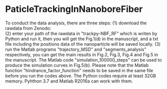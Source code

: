 # PaticleTrackingInNanoboreFiber
To conduct the data analysis, there are three steps:
(1) download the rawdata from Zenodo:  
(2) enter your path of the rawdata in "trackpy-NBF_RF" which is writen by Python and run it, then you will get the Fig.1(d) in the manuscript,
    and a txt file including the positions data of the nanoparticle will be saved locally.
(3) run the Matlab programs "trajectory_MSD" and "segments_analysis" respectively, you can get the main results in Fig.2, Fig.3, Fig.4 and Fig.5 in the manuscript.
The Matlab code "simulation_100000_steps" can be used to produce the simulation curves in Fig.5(b).
Please note that the Matlab function "hindrance_factor_function" needs to be saved in the same file before you run the codes above. 
The Python codes require at least 32GB memory. Pyhthon 3.7 and Matlab R2016a can work with them.
